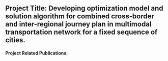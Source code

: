 <h2> Project Title: Developing optimization model and solution algorithm for combined cross-border and inter-regional journey plan in multimodal transportation network for a fixed sequence of cities.</h2>
<h4> Project Related Publications:</h4>



